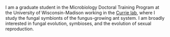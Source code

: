 I am a graduate student in the Microbiology Doctoral Training Program at the University of Wisconsin-Madison working in the <a href="https://currielab.wisc.edu/" target="_blank">Currie lab</a>, where I study the fungal symbionts of the fungus-growing ant system. I am broadly interested in fungal evolution, symbioses, and the evolution of sexual reproduction. 
